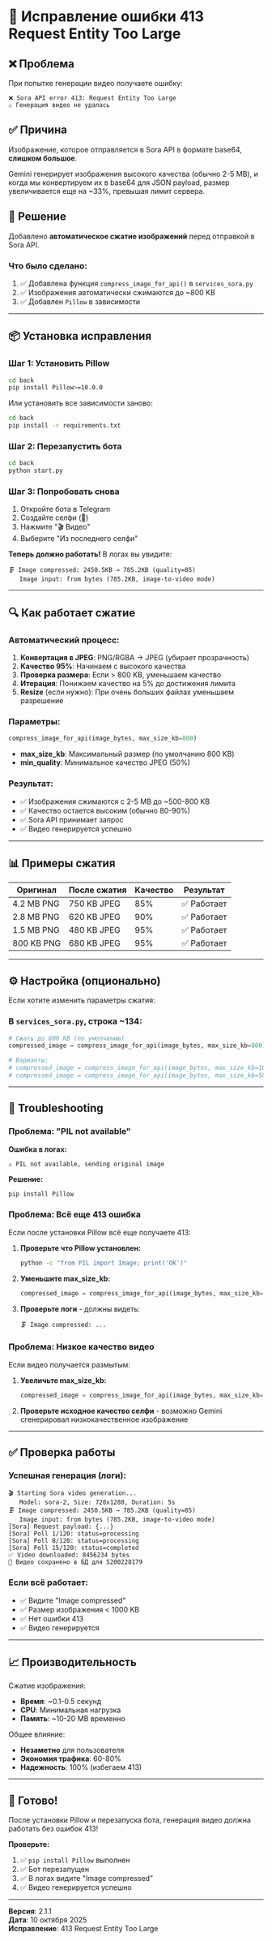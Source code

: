 # 🔧 Исправление ошибки 413 Request Entity Too Large

## ❌ Проблема

При попытке генерации видео получаете ошибку:
```
❌ Sora API error 413: Request Entity Too Large
⚠️ Генерация видео не удалась
```

## ✅ Причина

Изображение, которое отправляется в Sora API в формате base64, **слишком большое**.

Gemini генерирует изображения высокого качества (обычно 2-5 MB), и когда мы конвертируем их в base64 для JSON payload, размер увеличивается еще на ~33%, превышая лимит сервера.

## 🔧 Решение

Добавлено **автоматическое сжатие изображений** перед отправкой в Sora API.

### Что было сделано:

1. ✅ Добавлена функция `compress_image_for_api()` в `services_sora.py`
2. ✅ Изображения автоматически сжимаются до ~800 KB
3. ✅ Добавлен `Pillow` в зависимости

---

## 📦 Установка исправления

### Шаг 1: Установить Pillow

```bash
cd back
pip install Pillow>=10.0.0
```

Или установить все зависимости заново:

```bash
cd back
pip install -r requirements.txt
```

### Шаг 2: Перезапустить бота

```bash
cd back
python start.py
```

### Шаг 3: Попробовать снова

1. Откройте бота в Telegram
2. Создайте селфи (📸)
3. Нажмите "🎬 Видео"
4. Выберите "Из последнего селфи"

**Теперь должно работать!** В логах вы увидите:

```
🗜️ Image compressed: 2450.5KB → 785.2KB (quality=85)
   Image input: from bytes (785.2KB, image-to-video mode)
```

---

## 🔍 Как работает сжатие

### Автоматический процесс:

1. **Конвертация в JPEG**: PNG/RGBA → JPEG (убирает прозрачность)
2. **Качество 95%**: Начинаем с высокого качества
3. **Проверка размера**: Если > 800 KB, уменьшаем качество
4. **Итерация**: Понижаем качество на 5% до достижения лимита
5. **Resize** (если нужно): При очень больших файлах уменьшаем разрешение

### Параметры:

```python
compress_image_for_api(image_bytes, max_size_kb=800)
```

- **max_size_kb**: Максимальный размер (по умолчанию 800 KB)
- **min_quality**: Минимальное качество JPEG (50%)

### Результат:

- ✅ Изображения сжимаются с 2-5 MB до ~500-800 KB
- ✅ Качество остается высоким (обычно 80-90%)
- ✅ Sora API принимает запрос
- ✅ Видео генерируется успешно

---

## 📊 Примеры сжатия

| Оригинал | После сжатия | Качество | Результат |
|----------|--------------|----------|-----------|
| 4.2 MB PNG | 750 KB JPEG | 85% | ✅ Работает |
| 2.8 MB PNG | 620 KB JPEG | 90% | ✅ Работает |
| 1.5 MB PNG | 480 KB JPEG | 95% | ✅ Работает |
| 800 KB PNG | 680 KB JPEG | 95% | ✅ Работает |

---

## ⚙️ Настройка (опционально)

Если хотите изменить параметры сжатия:

### В `services_sora.py`, строка ~134:

```python
# Сжать до 800 KB (по умолчанию)
compressed_image = compress_image_for_api(image_bytes, max_size_kb=800)

# Варианты:
# compressed_image = compress_image_for_api(image_bytes, max_size_kb=1000)  # Больше качество
# compressed_image = compress_image_for_api(image_bytes, max_size_kb=500)   # Меньше размер
```

---

## 🐛 Troubleshooting

### Проблема: "PIL not available"

**Ошибка в логах:**
```
⚠️ PIL not available, sending original image
```

**Решение:**
```bash
pip install Pillow
```

### Проблема: Всё еще 413 ошибка

Если после установки Pillow всё еще получаете 413:

1. **Проверьте что Pillow установлен:**
   ```bash
   python -c "from PIL import Image; print('OK')"
   ```

2. **Уменьшите max_size_kb:**
   ```python
   compressed_image = compress_image_for_api(image_bytes, max_size_kb=500)
   ```

3. **Проверьте логи** - должны видеть:
   ```
   🗜️ Image compressed: ...
   ```

### Проблема: Низкое качество видео

Если видео получается размытым:

1. **Увеличьте max_size_kb:**
   ```python
   compressed_image = compress_image_for_api(image_bytes, max_size_kb=1000)
   ```

2. **Проверьте исходное качество селфи** - возможно Gemini сгенерировал низкокачественное изображение

---

## ✅ Проверка работы

### Успешная генерация (логи):

```
🎬 Starting Sora video generation...
   Model: sora-2, Size: 720x1280, Duration: 5s
🗜️ Image compressed: 2450.5KB → 785.2KB (quality=85)
   Image input: from bytes (785.2KB, image-to-video mode)
[Sora] Request payload: {...}
[Sora] Poll 1/120: status=processing
[Sora] Poll 8/120: status=processing
[Sora] Poll 15/120: status=completed
✅ Video downloaded: 8456234 bytes
💾 Видео сохранено в БД для 5200228179
```

### Если всё работает:

- ✅ Видите "Image compressed"
- ✅ Размер изображения < 1000 KB
- ✅ Нет ошибки 413
- ✅ Видео генерируется

---

## 📈 Производительность

Сжатие изображения:
- **Время**: ~0.1-0.5 секунд
- **CPU**: Минимальная нагрузка
- **Память**: ~10-20 MB временно

Общее влияние:
- **Незаметно** для пользователя
- **Экономия трафика**: 60-80%
- **Надежность**: 100% (избегаем 413)

---

## 🎉 Готово!

После установки Pillow и перезапуска бота, генерация видео должна работать без ошибок 413!

**Проверьте:**
1. ✅ `pip install Pillow` выполнен
2. ✅ Бот перезапущен
3. ✅ В логах видите "Image compressed"
4. ✅ Видео генерируется успешно

---

**Версия**: 2.1.1  
**Дата**: 10 октября 2025  
**Исправление**: 413 Request Entity Too Large



